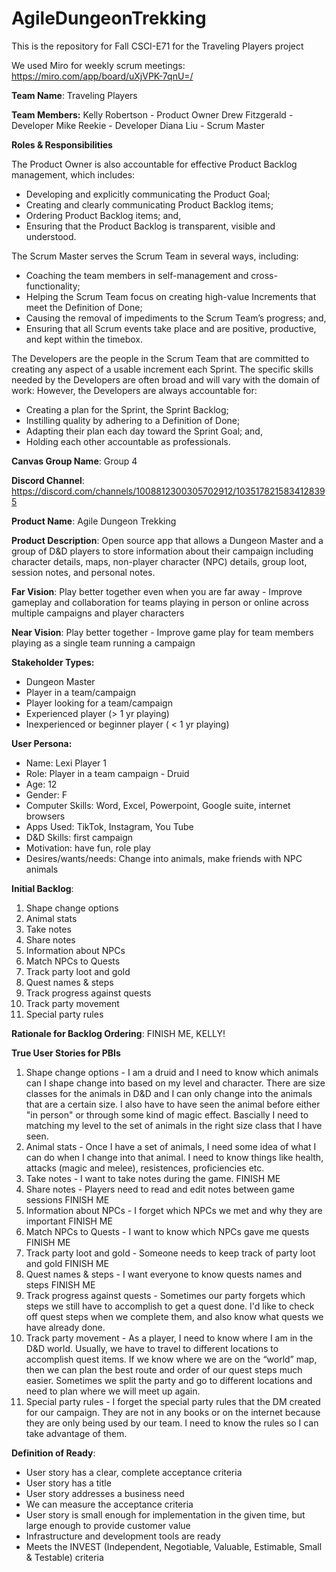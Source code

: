 # AgileDungeonTrekking
This is the repository for Fall CSCI-E71 for the Traveling Players project

We used Miro for weekly scrum meetings: https://miro.com/app/board/uXjVPK-7qnU=/

**Team Name**: Traveling Players

**Team Members:**
Kelly Robertson - Product Owner
Drew Fitzgerald - Developer
Mike Reekie - Developer
Diana Liu - Scrum Master

**Roles & Responsibilities**

The Product Owner is also accountable for effective Product Backlog management, which includes:
- Developing and explicitly communicating the Product Goal;
- Creating and clearly communicating Product Backlog items;
- Ordering Product Backlog items; and,
- Ensuring that the Product Backlog is transparent, visible and understood.

The Scrum Master serves the Scrum Team in several ways, including:
- Coaching the team members in self-management and cross-functionality;
- Helping the Scrum Team focus on creating high-value Increments that meet the Definition of Done;
- Causing the removal of impediments to the Scrum Team’s progress; and,
- Ensuring that all Scrum events take place and are positive, productive, and kept within the timebox.

The Developers are the people in the Scrum Team that are committed to creating any aspect of a usable increment each Sprint. The specific skills needed by the Developers are often broad and will vary with the domain of work:
However, the Developers are always accountable for:
- Creating a plan for the Sprint, the Sprint Backlog;
- Instilling quality by adhering to a Definition of Done;
- Adapting their plan each day toward the Sprint Goal; and,
- Holding each other accountable as professionals.

**Canvas Group Name**: Group 4

**Discord Channel**: https://discord.com/channels/1008812300305702912/1035178215834128395

**Product Name**:  Agile Dungeon Trekking

**Product Description**:  Open source app that allows a Dungeon Master and a group of D&D players to store information about their campaign including character details, maps, non-player character (NPC) details, group loot, session notes, and personal notes. 

**Far Vision**:  Play better together even when you are far away - Improve gameplay and collaboration for teams playing in person or online across multiple campaigns and player characters

**Near Vision**: Play better together - Improve game play for team members playing as a single team running a campaign

**Stakeholder Types:**
- Dungeon Master
- Player in a team/campaign
- Player looking for a team/campaign
- Experienced player (> 1 yr playing)
- Inexperienced or beginner player ( < 1 yr playing)

**User Persona:**
- Name: Lexi Player 1
- Role: Player in a team campaign - Druid
- Age: 12
- Gender: F
- Computer Skills: Word, Excel, Powerpoint, Google suite, internet browsers
- Apps Used: TikTok, Instagram, You Tube
- D&D Skills: first campaign
- Motivation: have fun, role play 
- Desires/wants/needs: Change into animals, make friends with NPC animals

**Initial Backlog**:
1. Shape change options 
2. Animal stats 
3. Take notes 
4. Share notes 
5. Information about NPCs
6. Match NPCs to Quests
7. Track party loot and gold
8. Quest names & steps
9. Track progress against quests
10. Track party movement
11. Special party rules

**Rationale for Backlog Ordering**:
FINISH ME, KELLY!

**True User Stories for PBIs**
1. Shape change options - I am a druid and I need to know which animals can I shape change into based on my level and character. There are size classes for the animals in D&D and I can only change into the animals that are a certain size. I also have to have seen the animal before either "in person" or through some kind of magic effect. Bascially I need to matching my level to the set of animals in the right size class that I have seen.
2. Animal stats - Once I have a set of animals, I need some idea of what I can do when I change into that animal. I need to know things like health, attacks (magic and melee), resistences, proficiencies etc.
3. Take notes -  I want to take notes during the game. FINISH ME
4. Share notes - Players need to read and edit notes between game sessions FINISH ME
5. Information about NPCs - I forget which NPCs we met and why they are important FINISH ME
6. Match NPCs to Quests - I want to know which NPCs gave me quests FINISH ME
7. Track party loot and gold - Someone needs to keep track of party loot and gold FINISH ME
8. Quest names & steps - I want everyone to know quests names and steps FINISH ME
9. Track progress against quests -  Sometimes our party forgets which steps we still have to accomplish to get a quest done. I'd like to check off quest steps when we complete them, and also know what quests we have already done. 
10. Track party movement - As a player, I need to know where I am in the D&D world. Usually, we have to travel to different locations to accomplish quest items. If we know where we are on the “world” map, then we can plan the best route and order of our quest steps much easier. Sometimes we split the party and go to different locations and need to plan where we will meet up again.
11. Special party rules - I forget the special party rules that the DM created for our campaign. They are not in any books or on the internet because they are only being used by our team. I need to know the rules so I can take advantage of them.

**Definition of Ready**:
- User story has a clear, complete acceptance criteria
- User story has a title
- User story addresses a business need
- We can measure the acceptance criteria
- User story is small enough for implementation in the given time, but large enough to provide customer value
- Infrastructure and development tools are ready
- Meets the INVEST (Independent, Negotiable, Valuable, Estimable, Small & Testable) criteria
